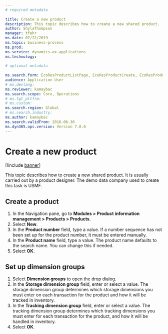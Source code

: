 ```yaml
--- 
# required metadata 
 
title: Create a new product
description: This topic describes how to create a new shared product. 
author: ShylaThompson
manager: tfehr 
ms.date: 07/22/2019
ms.topic: business-process 
ms.prod:  
ms.service: dynamics-ax-applications 
ms.technology:  
 
# optional metadata 
 
ms.search.form: EcoResProductListPage, EcoResProductCreate, EcoResProductDetails, EcoResProductInventoryDimensionGroups   
audience: Application User 
# ms.devlang:  
ms.reviewer: kamaybac
ms.search.scope: Core, Operations 
# ms.tgt_pltfrm:  
# ms.custom:  
ms.search.region: Global
# ms.search.industry: 
ms.author: kamaybac
ms.search.validFrom: 2016-06-30 
ms.dyn365.ops.version: Version 7.0.0 
---
```

# Create a new product

[!include [banner](../../includes/banner.md)]

This topic describes how to create a new shared product. It is usually carried out by a product designer. The demo data company used to create this task is USMF.


## Create a product
1. In the Navigation pane, go to **Modules > Product information management > Products > Products**.
2. Select **New**.
3. In the **Product number** field, type a value. If a number sequence has not been set up for the product number, it must be entered manually.  
4. In the **Product name** field, type a value. The product name defaults to the search name. You can change this if needed.  
5. Select **OK**.

## Set up dimension groups
1. Select **Dimension groups** to open the drop dialog.
2. In the **Storage dimension group** field, enter or select a value. The storage dimension group determines which storage dimensions you must enter on each transaction for the product and how it will be tracked in inventory.  
3. In the **Tracking dimension group** field, enter or select a value. The tracking dimension group determines which tracking dimensions you must enter for each transaction for the product, and how it will be handled in inventory.  
4. Select **OK**.

